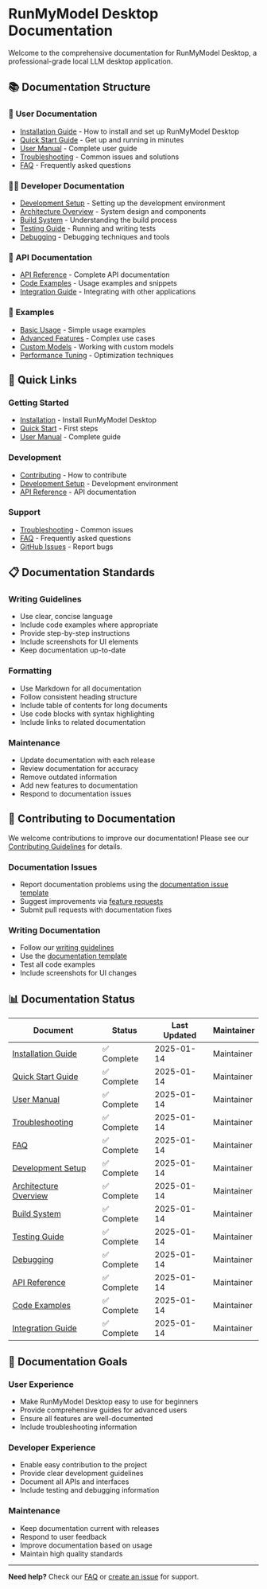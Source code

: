 # RunMyModel Desktop Documentation

Welcome to the comprehensive documentation for RunMyModel Desktop, a professional-grade local LLM desktop application.

## 📚 **Documentation Structure**

### 👤 **User Documentation**
- [Installation Guide](user/installation.md) - How to install and set up RunMyModel Desktop
- [Quick Start Guide](user/quickstart.md) - Get up and running in minutes
- [User Manual](user/manual.md) - Complete user guide
- [Troubleshooting](user/troubleshooting.md) - Common issues and solutions
- [FAQ](user/faq.md) - Frequently asked questions

### 👨‍💻 **Developer Documentation**
- [Development Setup](developer/setup.md) - Setting up the development environment
- [Architecture Overview](developer/architecture.md) - System design and components
- [Build System](developer/build.md) - Understanding the build process
- [Testing Guide](developer/testing.md) - Running and writing tests
- [Debugging](developer/debugging.md) - Debugging techniques and tools

### 🔌 **API Documentation**
- [API Reference](api/reference.md) - Complete API documentation
- [Code Examples](api/examples.md) - Usage examples and snippets
- [Integration Guide](api/integration.md) - Integrating with other applications

### 📖 **Examples**
- [Basic Usage](examples/basic.md) - Simple usage examples
- [Advanced Features](examples/advanced.md) - Complex use cases
- [Custom Models](examples/custom-models.md) - Working with custom models
- [Performance Tuning](examples/performance.md) - Optimization techniques

## 🚀 **Quick Links**

### Getting Started
- [Installation](user/installation.md) - Install RunMyModel Desktop
- [Quick Start](user/quickstart.md) - First steps
- [User Manual](user/manual.md) - Complete guide

### Development
- [Contributing](CONTRIBUTING.md) - How to contribute
- [Development Setup](developer/setup.md) - Development environment
- [API Reference](api/reference.md) - API documentation

### Support
- [Troubleshooting](user/troubleshooting.md) - Common issues
- [FAQ](user/faq.md) - Frequently asked questions
- [GitHub Issues](https://github.com/NAME9390/RunMyModel/issues) - Report bugs

## 📋 **Documentation Standards**

### Writing Guidelines
- Use clear, concise language
- Include code examples where appropriate
- Provide step-by-step instructions
- Include screenshots for UI elements
- Keep documentation up-to-date

### Formatting
- Use Markdown for all documentation
- Follow consistent heading structure
- Include table of contents for long documents
- Use code blocks with syntax highlighting
- Include links to related documentation

### Maintenance
- Update documentation with each release
- Review documentation for accuracy
- Remove outdated information
- Add new features to documentation
- Respond to documentation issues

## 🔄 **Contributing to Documentation**

We welcome contributions to improve our documentation! Please see our [Contributing Guidelines](CONTRIBUTING.md) for details.

### Documentation Issues
- Report documentation problems using the [documentation issue template](.github/ISSUE_TEMPLATE/documentation.md)
- Suggest improvements via [feature requests](.github/ISSUE_TEMPLATE/feature_request.md)
- Submit pull requests with documentation fixes

### Writing Documentation
- Follow our [writing guidelines](#writing-guidelines)
- Use the [documentation template](templates/documentation.md)
- Test all code examples
- Include screenshots for UI changes

## 📊 **Documentation Status**

| Document | Status | Last Updated | Maintainer |
|----------|--------|--------------|------------|
| [Installation Guide](user/installation.md) | ✅ Complete | 2025-01-14 | Maintainer |
| [Quick Start Guide](user/quickstart.md) | ✅ Complete | 2025-01-14 | Maintainer |
| [User Manual](user/manual.md) | ✅ Complete | 2025-01-14 | Maintainer |
| [Troubleshooting](user/troubleshooting.md) | ✅ Complete | 2025-01-14 | Maintainer |
| [FAQ](user/faq.md) | ✅ Complete | 2025-01-14 | Maintainer |
| [Development Setup](developer/setup.md) | ✅ Complete | 2025-01-14 | Maintainer |
| [Architecture Overview](developer/architecture.md) | ✅ Complete | 2025-01-14 | Maintainer |
| [Build System](developer/build.md) | ✅ Complete | 2025-01-14 | Maintainer |
| [Testing Guide](developer/testing.md) | ✅ Complete | 2025-01-14 | Maintainer |
| [Debugging](developer/debugging.md) | ✅ Complete | 2025-01-14 | Maintainer |
| [API Reference](api/reference.md) | ✅ Complete | 2025-01-14 | Maintainer |
| [Code Examples](api/examples.md) | ✅ Complete | 2025-01-14 | Maintainer |
| [Integration Guide](api/integration.md) | ✅ Complete | 2025-01-14 | Maintainer |

## 🎯 **Documentation Goals**

### User Experience
- Make RunMyModel Desktop easy to use for beginners
- Provide comprehensive guides for advanced users
- Ensure all features are well-documented
- Include troubleshooting information

### Developer Experience
- Enable easy contribution to the project
- Provide clear development guidelines
- Document all APIs and interfaces
- Include testing and debugging information

### Maintenance
- Keep documentation current with releases
- Respond to user feedback
- Improve documentation based on usage
- Maintain high quality standards

---

**Need help?** Check our [FAQ](user/faq.md) or [create an issue](https://github.com/NAME9390/RunMyModel/issues/new) for support.
